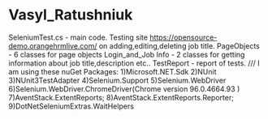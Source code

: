 # Vasyl_Ratushniuk
  SeleniumTest.cs - main code.
  Testing site https://opensource-demo.orangehrmlive.com/ on adding,editing,deleting job title.
  PageObjects - 6 classes for page objects
  Login_and_Job Info - 2 classes for getting information about job title,description etc..
  TestReport -  report of tests.
  /// I am using these nuGet Packages:
  1)Microsoft.NET.Sdk
  2)NUnit
  3)NUnit3TestAdapter
  4)Selenium.Support
  5)Selenium.WebDriver
  6)Selenium.WebDriver.ChromeDriver(Chrome version 96.0.4664.93 )
  7)AventStack.ExtentReports;
  8)AventStack.ExtentReports.Reporter;
  9)DotNetSeleniumExtras.WaitHelpers
